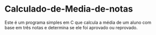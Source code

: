 # Calculado-de-Media-de-notas
Este é um programa simples em C que calcula a média de um aluno com base em três notas e determina se ele foi aprovado ou reprovado.
